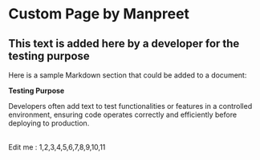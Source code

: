 # Custom Page by Manpreet

## This text is added here by a developer for the testing purpose

Here is a sample Markdown section that could be added to a document:

**Testing Purpose**

Developers often add text to test functionalities or features in a controlled environment, ensuring code operates correctly and efficiently before deploying to production.

\
Edit me : 1,2,3,4,5,6,7,8,9,10,11
